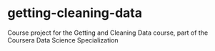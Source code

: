 getting-cleaning-data
=====================

Course project for the Getting and Cleaning Data course, part of the Coursera Data Science Specialization
